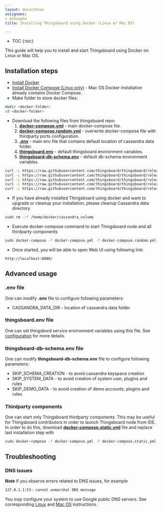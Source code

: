 ```yaml
---
layout: docwithnav
assignees:
- ashvayka
title: Installing Thingsboard using Docker (Linux or Mac OS)

---
```


* TOC
{:toc}

This guide will help you to install and start Thingsboard using Docker on Linux or Mac OS.


## Installation steps

- [Install Docker](https://docs.docker.com/engine/installation/)
- [Install Docker Compose (Linux only)](https://docs.docker.com/compose/install/) - Mac OS Docker installation already contains Docker Compose. 
- Make folder to store docker files:

```bash
mkdir <docker-folder>
cd <docker-folder>
```

- Download the following files from thingsboard repo:
    1. **[docker-compose.yml](https://raw.githubusercontent.com/thingsboard/thingsboard/release-1.1/docker/docker-compose.yml)** - main docker-compose file.
    1. **[docker-compose.random.yml](https://raw.githubusercontent.com/thingsboard/thingsboard/release-1.1/docker/docker-compose.random.yml)** - overwrite docker-compose file with thirdparty ports configuration.
    1. **[.env](https://raw.githubusercontent.com/thingsboard/thingsboard/release-1.1/docker/.env)** - main env file that contains default location of cassandra data folder.
    1. **[thingsboard.env](https://raw.githubusercontent.com/thingsboard/thingsboard/release-1.1/docker/thingsboard.env)** - default thingsboard environment variables.
    1. **[thingsboard-db-schema.env](https://raw.githubusercontent.com/thingsboard/thingsboard/release-1.1/docker/thingsboard-db-schema.env)** - default db-schema environment variables.
      
```bash
curl -L https://raw.githubusercontent.com/thingsboard/thingsboard/release-1.1/docker/docker-compose.yml > docker-compose.yml
curl -L https://raw.githubusercontent.com/thingsboard/thingsboard/release-1.1/docker/docker-compose.random.yml > docker-compose.random.yml
curl -L https://raw.githubusercontent.com/thingsboard/thingsboard/release-1.1/docker/.env > .env
curl -L https://raw.githubusercontent.com/thingsboard/thingsboard/release-1.1/docker/thingsboard.env > thingsboard.env
curl -L https://raw.githubusercontent.com/thingsboard/thingsboard/release-1.1/docker/thingsboard-db-schema.env > thingsboard-db-schema.env
```
   
- If you have already installed Thingsboard using docker and want to upgrade or cleanup your installation, please cleanup Cassandra data directory
      
```bash
sudo rm -rf /home/docker/cassandra_volume
```
      
- Execute docker-compose command to start Thingsboard node and all thirdparty components 

```bash
sudo docker-compose -f docker-compose.yml -f docker-compose.random.yml up -d
```
   
- Once started, you will be able to open Web UI using following link:
   
```bash
http://localhost:8080/
```

## Advanced usage

### .env file

One can modify **.env** file to configure following parameters:

 - CASSANDRA_DATA_DIR - location of cassandra data folder

### thingsboard.env file

One can set thingsbord service environment variables using this file. See [configuration](/docs/user-guide/install/config/#thingsboardyml) for more details.

### thingsboard-db-schema.env file

One can modify **thingsboard-db-schema.env** file to configure following parameters:

 - SKIP_SCHEMA_CREATION - to avoid cassandra keyspace creation
 - SKIP_SYSTEM_DATA - to avoid creation of system user, plugins and rules
 - SKIP_DEMO_DATA - to avoid creation of demo accounts, plugins and rules
 
### Thirdparty components
 
One can start only Thingsboard thirdparty components. This may be useful for Thingsboard contributors in order to launch Thingsboard node from IDE.
In order to do this, download **[docker-compose.static.yml](https://raw.githubusercontent.com/thingsboard/thingsboard/master/docker/docker-compose.static.yml)** file and replace last installation step with

```bash
sudo docker-compose -f docker-compose.yml -f docker-compose.static.yml up -d
```

## Troubleshooting

### DNS issues

**Note** If you observe errors related to DNS issues, for example

```bash
127.0.1.1:53: cannot unmarshal DNS message
```

You may configure your system to use Google public DNS servers. 
See corresponding [Linux](https://developers.google.com/speed/public-dns/docs/using#linux) and [Mac OS](https://developers.google.com/speed/public-dns/docs/using#mac_os) instructions.

